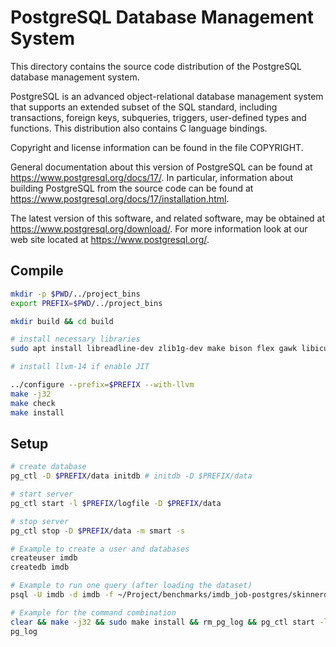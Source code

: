 PostgreSQL Database Management System
=====================================

This directory contains the source code distribution of the PostgreSQL
database management system.

PostgreSQL is an advanced object-relational database management system
that supports an extended subset of the SQL standard, including
transactions, foreign keys, subqueries, triggers, user-defined types
and functions.  This distribution also contains C language bindings.

Copyright and license information can be found in the file COPYRIGHT.

General documentation about this version of PostgreSQL can be found at
<https://www.postgresql.org/docs/17/>.  In particular, information
about building PostgreSQL from the source code can be found at
<https://www.postgresql.org/docs/17/installation.html>.

The latest version of this software, and related software, may be
obtained at <https://www.postgresql.org/download/>.  For more information
look at our web site located at <https://www.postgresql.org/>.



## Compile
```bash
mkdir -p $PWD/../project_bins
export PREFIX=$PWD/../project_bins

mkdir build && cd build

# install necessary libraries
sudo apt install libreadline-dev zlib1g-dev make bison flex gawk libicu-dev pkg-config

# install llvm-14 if enable JIT

../configure --prefix=$PREFIX --with-llvm
make -j32
make check
make install
```

## Setup
```bash
# create database
pg_ctl -D $PREFIX/data initdb # initdb -D $PREFIX/data

# start server
pg_ctl start -l $PREFIX/logfile -D $PREFIX/data

# stop server
pg_ctl stop -D $PREFIX/data -m smart -s

# Example to create a user and databases
createuser imdb
createdb imdb

# Example to run one query (after loading the dataset)
psql -U imdb -d imdb -f ~/Project/benchmarks/imdb_job-postgres/skinnerdb_queries/6d.sql

# Example for the command combination
clear && make -j32 && sudo make install && rm_pg_log && pg_ctl start -l $PREFIX/logfile -D $PREFIX/data && psql -U imdb -d imdb -h /tmp -f ./qs_6d.sql && pg_ctl stop -D $PREFIX/data -m smart -s
pg_log
```
